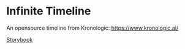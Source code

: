 # Infinite Timeline

An opensource timeline from Kronologic: https://www.kronologic.ai/

[Storybook](https://joaovitogomes.github.io/react-infinite-timeline/?path=/story/timeline--default-timeline)
